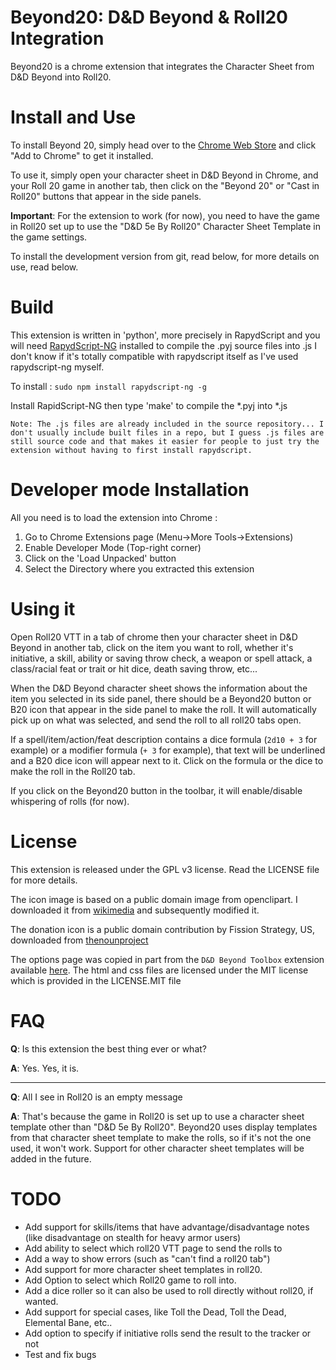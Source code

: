 Beyond20: D&D Beyond & Roll20 Integration
==

Beyond20 is a chrome extension that integrates the Character Sheet from D&D Beyond into Roll20.

# Install and Use

To install Beyond 20, simply head over to the [Chrome Web Store](https://chrome.google.com/webstore/detail/beyond-20/gnblbpbepfbfmoobegdogkglpbhcjofh) and click "Add to Chrome" to get it installed.

To use it, simply open your character sheet in D&D Beyond in Chrome, and your Roll 20 game in another tab, then click on the "Beyond 20" or "Cast in Roll20" buttons that appear in the side panels.

**Important**: For the extension to work (for now), you need to have the game in Roll20 set up to use the "D&D 5e By Roll20" Character Sheet Template in the game settings.

To install the development version from git, read below, for more details on use, read below.

# Build

This extension is written in 'python', more precisely in RapydScript and you will need [RapydScript-NG](https://github.com/kovidgoyal/rapydscript-ng) installed to compile the .pyj source files into .js
I don't know if it's totally compatible with rapydscript itself as I've used rapydscript-ng myself. 

To install :
`sudo npm install rapydscript-ng -g`

Install RapidScript-NG then type 'make' to compile the *.pyj into *.js

    Note: The .js files are already included in the source repository... I don't usually include built files in a repo, but I guess .js files are still source code and that makes it easier for people to just try the extension without having to first install rapydscript.

# Developer mode Installation
All you need is to load the extension into Chrome :

1. Go to Chrome Extensions page (Menu->More Tools->Extensions)
2. Enable Developer Mode (Top-right corner)
3. Click on the 'Load Unpacked' button
4. Select the Directory where you extracted this extension

# Using it
Open Roll20 VTT in a tab of chrome then your character sheet in D&D Beyond in another tab, click on the item you want to roll, whether it's initiative, a skill, ability or saving throw check, a weapon or spell attack, a class/racial feat or trait or hit dice, death saving throw, etc...

When the D&D Beyond character sheet shows the information about the item you selected in its side panel, there should be a Beyond20 button or B20 icon that appear in the side panel to make the roll. It will automatically pick up on what was selected, and send the roll to all roll20 tabs open.

If a spell/item/action/feat description contains a dice formula (`2d10 + 3` for example) or a modifier formula (`+ 3` for example), that text will be underlined and a B20 dice icon will appear next to it. Click on the formula or the dice to make the roll in the Roll20 tab.

If you click on the Beyond20 button in the toolbar, it will enable/disable whispering of rolls (for now).

# License
This extension is released under the GPL v3 license. Read the LICENSE file for more details.

The icon image is based on a public domain image from openclipart. I downloaded it from [wikimedia](https://commons.wikimedia.org/wiki/File:Twenty_sided_dice.svg) and subsequently modified it.

The donation icon is a public domain contribution by Fission Strategy, US, downloaded from [thenounproject](https://thenounproject.com/term/donation/15047/)

The options page was copied in part from the `D&D Beyond Toolbox` extension available [here](https://github.com/mouse0270/Beyonds-Toolbox/). The html and css files are licensed under the MIT license which is provided in the LICENSE.MIT file

# FAQ
**Q**: Is this extension the best thing ever or what?

**A**: Yes. Yes, it is.

---

**Q**: All I see in Roll20 is an empty message

**A**: That's because the game in Roll20 is set up to use a character sheet template other than "D&D 5e By Roll20". 
Beyond20 uses display templates from that character sheet template to make the rolls, so if it's not the one used, it won't work.
Support for other character sheet templates will be added in the future.

# TODO
- Add support for skills/items that have advantage/disadvantage notes (like disadvantage on stealth for heavy armor users)
- Add ability to select which roll20 VTT page to send the rolls to
- Add a way to show errors (such as "can't find a roll20 tab")
- Add support for more character sheet templates in roll20.
- Add Option to select which Roll20 game to roll into.
- Add a dice roller so it can also be used to roll directly without roll20, if wanted.
- Add support for special cases, like Toll the Dead, Toll the Dead, Elemental Bane, etc..
- Add option to specify if initiative rolls send the result to the tracker or not
- Test and fix bugs



